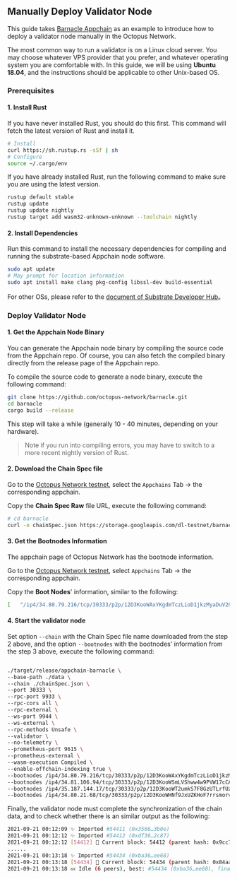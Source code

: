 ## Manually Deploy Validator Node

This guide takes [Barnacle Appchain](https://github.com/octopus-network/barnacle) as an example to introduce how to deploy a validator node manually in the Octopus Network.

The most common way to run a validator is on a Linux cloud server. You may choose whatever VPS provider that you prefer, and whatever operating system you are comfortable with. In this guide, we will be using **Ubuntu 18.04**, and the instructions should be applicable to other Unix-based OS.

### Prerequisites

#### 1. Install Rust

If you have never installed Rust, you should do this first. This command will fetch the latest version of Rust and install it.

```bash
# Install
curl https://sh.rustup.rs -sSf | sh
# Configure
source ~/.cargo/env
```

If you have already installed Rust, run the following command to make sure you are using the latest version.

```bash
rustup default stable
rustup update
rustup update nightly
rustup target add wasm32-unknown-unknown --toolchain nightly
```

#### 2. Install Dependencies

Run this command to install the necessary dependencies for compiling and running the substrate-based Appchain node software.

```bash
sudo apt update
# May prompt for location information
sudo apt install make clang pkg-config libssl-dev build-essential
```

For other OSs, please refer to the [document of Substrate Developer Hub](https://substrate.dev/docs/en/knowledgebase/getting-started/#1-build-dependencies)。

### Deploy Validator Node

#### 1. Get the Appchain Node Binary

You can generate the Appchain node binary by compiling the source code from the Appchain repo. Of course, you can also fetch the compiled binary directly from the release page of the Appchain repo.

To compile the source code to generate a node binary, execute the following command:

```bash
git clone https://github.com/octopus-network/barnacle.git
cd barnacle
cargo build --release
```

This step will take a while (generally 10 - 40 minutes, depending on your hardware).

> Note if you run into compiling errors, you may have to switch to a more recent nightly version of Rust. 

#### 2. Download the Chain Spec file 

Go to the [Octopus Network testnet](https://testnet.oct.network/), select the `Appchains` Tab -> the corresponding appchain.

Copy the **Chain Spec Raw** file URL, execute the following command:

```bash
# cd barnacle 
curl -o chainSpec.json https://storage.googleapis.com/dl-testnet/barnacle-ng/barnacleSpecRaw.json
```

#### 3. Get the Bootnodes Information

The appchain page of Octopus Network has the bootnode information.

Go to the [Octopus Network testnet](https://testnet.oct.network/), select `Appchains` Tab -> the corresponding appchain.

Copy the **Boot Nodes**' information, similar to the following:

```bash
[   "/ip4/34.80.79.216/tcp/30333/p2p/12D3KooWAxYKgdmTczLioD1jkzMyaDuV2Q5VHBsJxPr5zEmHr8nY",   "/ip4/34.81.106.94/tcp/30333/p2p/12D3KooWSmLVShww4w9PVW17cCAS5C1JnXBU4NbY7FcGGjMyUGiq",   "/ip4/35.187.144.17/tcp/30333/p2p/12D3KooWT2umkS7F8GzUTLrfUzVBJPKn6YwCcuv6LBFQ27UPoo2Y",   "/ip4/34.80.21.68/tcp/30333/p2p/12D3KooWHNf9JxUZKHoF7rrsmorv86gonXSb2ZU44CbMsnBNFSAJ", ]
```

#### 4. Start the validator node

Set option `--chain` with the Chain Spec file name downloaded from the step 2 above, and the option `--bootnodes` with the bootnodes' information from the step 3 above, execute the following command:

```bash

./target/release/appchain-barnacle \
--base-path ./data \
--chain ./chainSpec.json \
--port 30333 \
--rpc-port 9933 \
--rpc-cors all \
--rpc-external \
--ws-port 9944 \
--ws-external \
--rpc-methods Unsafe \
--validator \
--no-telemetry \
--prometheus-port 9615 \
--prometheus-external \
--wasm-execution Compiled \
--enable-offchain-indexing true \
--bootnodes /ip4/34.80.79.216/tcp/30333/p2p/12D3KooWAxYKgdmTczLioD1jkzMyaDuV2Q5VHBsJxPr5zEmHr8nY \
--bootnodes /ip4/34.81.106.94/tcp/30333/p2p/12D3KooWSmLVShww4w9PVW17cCAS5C1JnXBU4NbY7FcGGjMyUGiq \
--bootnodes /ip4/35.187.144.17/tcp/30333/p2p/12D3KooWT2umkS7F8GzUTLrfUzVBJPKn6YwCcuv6LBFQ27UPoo2Y \
--bootnodes /ip4/34.80.21.68/tcp/30333/p2p/12D3KooWHNf9JxUZKHoF7rrsmorv86gonXSb2ZU44CbMsnBNFSAJ
```

Finally, the validator node must complete the synchronization of the chain data, and to check whether there is an similar output as the following:

```bash
2021-09-21 00:12:09 ✨ Imported #54411 (0x3566…3b0e)
2021-09-21 00:12:12 ✨ Imported #54412 (0xdf36…2c87)
2021-09-21 00:12:12 [54412] 🐙 Current block: 54412 (parent hash: 0x9cc7f31a20793f50cf885835de0e3977a1e080431ebc002469aa176046ba094a)
......
2021-09-21 00:13:18 ✨ Imported #54434 (0xba36…ee68)
2021-09-21 00:13:18 [54434] 🐙 Current block: 54434 (parent hash: 0x84aa3d1b6455859f9503d6ecc70b50b183141fe08f5b0695357e00fe1d24d915)
2021-09-21 00:13:18 💤 Idle (6 peers), best: #54434 (0xba36…ee68), finalized #54431 (0xd194…b319), ⬇ 22.0kiB/s ⬆ 21.9kiB/s
```